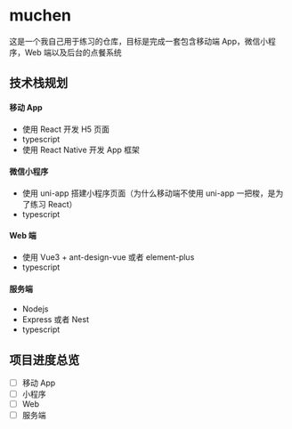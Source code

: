 # muchen

这是一个我自己用于练习的仓库，目标是完成一套包含移动端 App，微信小程序，Web 端以及后台的点餐系统

## 技术栈规划

#### 移动 App

- 使用 React 开发 H5 页面
- typescript
- 使用 React Native 开发 App 框架

#### 微信小程序

- 使用 uni-app 搭建小程序页面（为什么移动端不使用 uni-app 一把梭，是为了练习 React）
- typescript

#### Web 端

- 使用 Vue3 + ant-design-vue 或者 element-plus
- typescript

#### 服务端

- Nodejs
- Express 或者 Nest
- typescript

## 项目进度总览

- [ ] 移动 App
- [ ] 小程序
- [ ] Web
- [ ] 服务端
